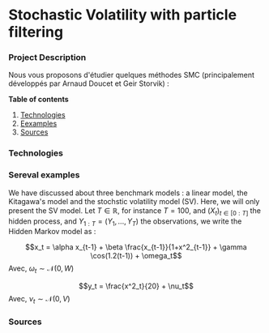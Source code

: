 # Stochastic Volatility with particle filtering

### Project Description
Nous vous proposons d'étudier quelques méthodes SMC (principalement développés par Arnaud Doucet et Geir Storvik) :

**Table of contents**
1. [Technologies](#technologies)
2. [Eexamples](#examples)
3. [Sources](#sources)


### Technologies 

### Sereval examples 

We have discussed about three benchmark models : a linear model, the Kitagawa's model and the stochstic volatility model (SV). Here, we will only present the SV model. Let $T \in \mathbb{R}$, for instance $T=100$, and $(X_t)_{t \in [0:T]}$ the hidden process, and $Y_{1:T}=(Y_1,...,Y_T)$ the observations, we write the Hidden Markov model as :

$$x_t = \alpha x_{t-1} + \beta \frac{x_{t-1}}{1+x^2_{t-1}} + \gamma \cos(1.2(t-1)) + \omega_t$$
Avec, $\omega_t \sim \mathcal{N}(0,W)$

$$y_t = \frac{x^2_t}{20} + \nu_t$$
Avec, $\nu_t \sim \mathcal{N}(0,V)$


### Sources
